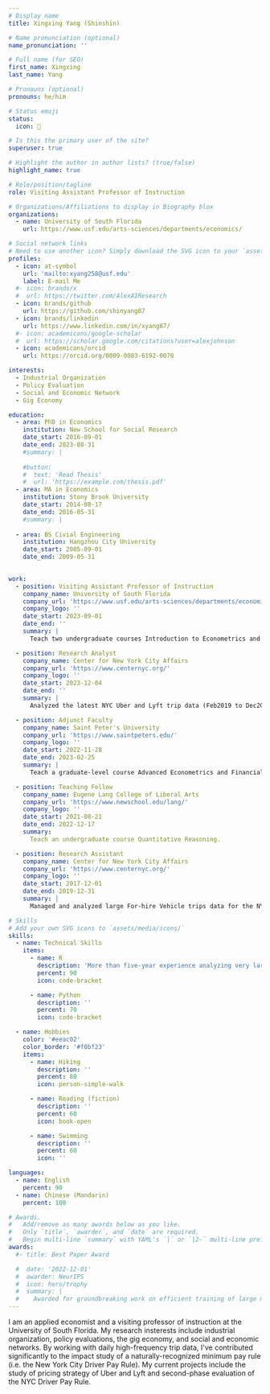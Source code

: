```yaml
---
# Display name
title: Xingxing Yang (Shinshin)

# Name pronunciation (optional)
name_pronunciation: ''

# Full name (for SEO)
first_name: Xingxing
last_name: Yang

# Pronouns (optional)
pronouns: he/him

# Status emoji
status:
  icon: 🛫

# Is this the primary user of the site?
superuser: true

# Highlight the author in author lists? (true/false)
highlight_name: true

# Role/position/tagline
role: Visiting Assistant Professor of Instruction

# Organizations/Affiliations to display in Biography blox
organizations:
  - name: University of South Florida
    url: https://www.usf.edu/arts-sciences/departments/economics/

# Social network links
# Need to use another icon? Simply download the SVG icon to your `assets/media/icons/` folder.
profiles:
  - icon: at-symbol
    url: 'mailto:xyang258@usf.edu'
    label: E-mail Me
  #- icon: brands/x
  #  url: https://twitter.com/AlexAIResearch
  - icon: brands/github
    url: https://github.com/shinyang87
  - icon: brands/linkedin
    url: https://www.linkedin.com/in/xyang87/
  #- icon: academicons/google-scholar
  #  url: https://scholar.google.com/citations?user=alexjohnson
  - icon: academicons/orcid
    url: https://orcid.org/0009-0003-6192-0070

interests:
  - Industrial Organization
  - Policy Evaluation
  - Social and Economic Network
  - Gig Economy

education:
  - area: PhD in Economics
    institution: New School for Social Research
    date_start: 2016-09-01
    date_end: 2023-08-31
    #summary: |
      
    #button:
    #  text: 'Read Thesis'
    #  url: 'https://example.com/thesis.pdf'
  - area: MA in Economics
    institution: Stony Brook University
    date_start: 2014-08-17
    date_end: 2016-05-31
    #summary: |
      
  - area: BS Civial Engineering
    institution: Hangzhou City University
    date_start: 2005-09-01
    date_end: 2009-05-31
    

work:
  - position: Visiting Assistant Professor of Instruction
    company_name: University of South Florida
    company_url: 'https://www.usf.edu/arts-sciences/departments/economics/'
    company_logo: ''
    date_start: 2023-09-01
    date_end: ''
    summary: |
      Teach two undergraduate courses Introduction to Econometrics and Introduction to Mathematical Economics.

  - position: Research Analyst
    company_name: Center for New York City Affairs
    company_url: 'https://www.centernyc.org/'
    company_logo: ''
    date_start: 2023-12-04
    date_end: ''
    summary: |
      Analyzed the latest NYC Uber and Lyft trip data (Feb2019 to Dec2024) for the second-phase evaluation of the nationally-recognized NYC Minimum Driver Income Rule

  - position: Adjunct Faculty
    company_name: Saint Peter's University
    company_url: 'https://www.saintpeters.edu/'
    company_logo: ''
    date_start: 2022-11-28
    date_end: 2023-02-25
    summary: |
      Teach a graduate-level course Advanced Econometrics and Financial Modeling.

  - position: Teaching Fellow
    company_name: Eugene Lang College of Liberal Arts
    company_url: 'https://www.newschool.edu/lang/'
    company_logo: ''
    date_start: 2021-08-21
    date_end: 2022-12-17
    summary: 
      Teach an undergraduate course Quantitative Reasoning.

  - position: Research Assistant
    company_name: Center for New York City Affairs
    company_url: 'https://www.centernyc.org/'
    company_logo: ''
    date_start: 2017-12-01
    date_end: 2019-12-31
    summary: |
      Managed and analyzed large For-hire Vehicle trips data for the NYC TLC-commissioned project, which assesses the economic impact of the proposed NYC minimum driver income rule. Conducted analysis of drive earning and working time for selected data period; derived driver expense estimates based on survey data. 

# Skills
# Add your own SVG icons to `assets/media/icons/`
skills:
  - name: Technical Skills
    items:
      - name: R
        description: 'More than five-year experience analyzing very large longitudinal data with R'
        percent: 90
        icon: code-bracket

      - name: Python
        description: ''
        percent: 70
        icon: code-bracket

  - name: Hobbies
    color: '#eeac02'
    color_border: '#f0bf23'
    items:
      - name: Hiking
        description: ''
        percent: 80
        icon: person-simple-walk

      - name: Reading (fiction)
        description: ''
        percent: 60
        icon: book-open

      - name: Swimming
        description: ''
        percent: 60
        icon: ''

languages:
  - name: English
    percent: 90
  - name: Chinese (Mandarin)
    percent: 100

# Awards.
#   Add/remove as many awards below as you like.
#   Only `title`, `awarder`, and `date` are required.
#   Begin multi-line `summary` with YAML's `|` or `|2-` multi-line prefix and indent 2 spaces below.
awards:
  #- title: Best Paper Award

  #  date: '2022-12-01'
  #  awarder: NeurIPS
  #  icon: hero/trophy
  #  summary: |
  #    Awarded for groundbreaking work on efficient training of large models. 
---
```


I am an applied economist and a visiting professor of instruction at the University of South Florida. My research insterests include industrial organization, policy evaluations, the gig economy, and social and economic networks. By working with daily high-frequency trip data, I've contributed significantly to the impact study of a naturally-recognized minimum pay rule (i.e. the New York City Driver Pay Rule). My current projects include the study of pricing strategy of Uber and Lyft and second-phase evaluation of the NYC Driver Pay Rule.
